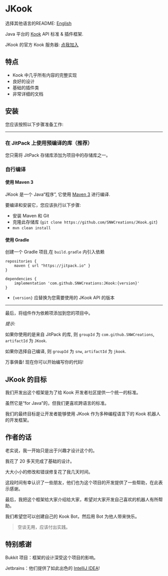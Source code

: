 # JKook

选择其他语言的README: [English](README.md)

Java 平台的 [Kook](https://kookapp.cn) API 标准 & 插件框架.

JKook 的官方 Kook 服务器: [点我加入](https://kook.top/aecCr6)

## 特点

* Kook 中几乎所有内容的完整实现
* 良好的设计
* 基础的插件类
* 非常详细的文档

## 安装

您应该按照以下步骤准备工作:

---

### 在 JitPack 上使用预编译的库（推荐）

您只需将 JitPack 存储库添加为项目中的存储库之一。

### 自行编译

#### 使用 Maven 3

JKook 是一个 Java“程序”, 它使用 [Maven 3](https://maven.apache.org) 进行编译.

要编译和安装它，您应该执行以下步骤:
* 安装 Maven 和 Git
* 克隆此存储库 (`git clone https://github.com/SNWCreations/JKook.git`)
* `mvn clean install`

#### 使用 Gradle

创建一个 Gradle 项目,在 `build.gradle` 内引入依赖

```
repositories {
    maven { url "https://jitpack.io" }
}

dependencies {
    implementation 'com.github.SNWCreations:JKook:{version}'
}
```

* `{version}` 应替换为您需要使用的 JKook API 的版本

---

最后，将组件作为依赖项添加到您的项目中。

_提示:_

如果你使用的是来自 JitPack 的库, 则 `groupId` 为 `com.github.SNWCreations`, `artifactId` 为 `JKook`.

如果你选择自己编译, 则 `groupId` 为 `snw`, `artifactId` 为 `jkook`.

万事俱备! 现在你可以开始编写你的代码!

## JKook 的目标

我们开发出这个框架是为了给 Kook 开发者社区提供一个统一的标准。

虽然它是“for Java”的，但我们更喜欢跨语言的标准。

我们的最终目标是让开发者能够使用 JKook 作为多种编程语言下的 Kook 机器人的开发框架。

## 作者的话

老实说，我一开始只是出于兴趣才设计这个的。

我花了 20 多天完成了基础的设计。

大大小小的修改和错误修复花了我几天时间。

这段时间有幸认识了一些朋友，他们也为这个项目的开发提供了一些帮助，在此表示感谢。

最后，我把这个框架给大家介绍给大家，希望对大家开发自己喜欢的机器人有所帮助。

我们希望您可以创建自己的 Kook Bot，然后用 Bot 为他人带来快乐。

> 空谈无用，应该付出实践。

## 特别感谢

Bukkit 项目：框架的设计深受这个项目的影响。

Jetbrains：他们提供了如此出色的 [IntelliJ IDEA](https://www.jetbrains.com/idea)!
